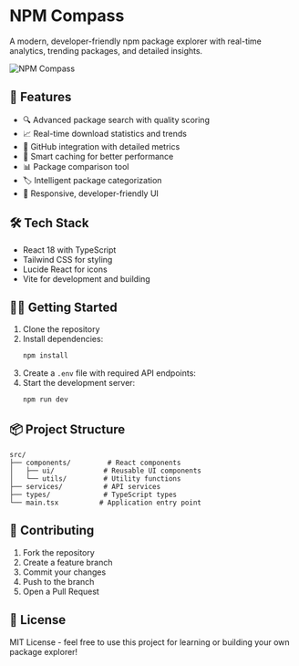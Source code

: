 # NPM Compass

A modern, developer-friendly npm package explorer with real-time analytics, trending packages, and detailed insights.

![NPM Compass](https://images.pexels.com/photos/546819/pexels-photo-546819.jpeg?auto=compress&cs=tinysrgb&w=1260&h=750&dpr=2)

## 🚀 Features

- 🔍 Advanced package search with quality scoring
- 📈 Real-time download statistics and trends
- 🌟 GitHub integration with detailed metrics
- 🔄 Smart caching for better performance
- 📊 Package comparison tool
- 🏷️ Intelligent package categorization
- 📱 Responsive, developer-friendly UI

## 🛠️ Tech Stack

- React 18 with TypeScript
- Tailwind CSS for styling
- Lucide React for icons
- Vite for development and building

## 🏃‍♂️ Getting Started

1. Clone the repository
2. Install dependencies:
   ```bash
   npm install
   ```
3. Create a `.env` file with required API endpoints:
4. Start the development server:
   ```bash
   npm run dev
   ```

## 📦 Project Structure

```
src/
├── components/         # React components
│   ├── ui/            # Reusable UI components
│   └── utils/         # Utility functions
├── services/          # API services
├── types/             # TypeScript types
└── main.tsx          # Application entry point
```

## 🤝 Contributing

1. Fork the repository
2. Create a feature branch
3. Commit your changes
4. Push to the branch
5. Open a Pull Request

## 📝 License

MIT License - feel free to use this project for learning or building your own package explorer!